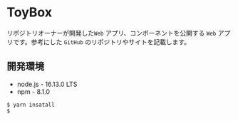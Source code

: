# ToyBox

リポジトリオーナーが開発した`Web` アプリ、コンポーネントを公開する `Web` アプリです。参考にした `GitHub` のリポジトリやサイトを記載します。

## 開発環境

- node.js - 16.13.0 LTS
- npm - 8.1.0

```shell
$ yarn insatall
$
```
